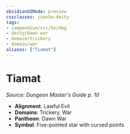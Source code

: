 ```yaml
---
obsidianUIMode: preview
cssclasses: json5e-deity
tags:
- compendium/src/5e/dmg
- deity/dawn-war
- domain/trickery
- domain/war
aliases: ["Tiamat"]
---
```

# Tiamat
*Source: Dungeon Master's Guide p. 10* 

- **Alignment**: Lawful Evil
- **Domains**: Trickery, War
- **Pantheon**: Dawn War
- **Symbol**: Five-pointed star with curved points